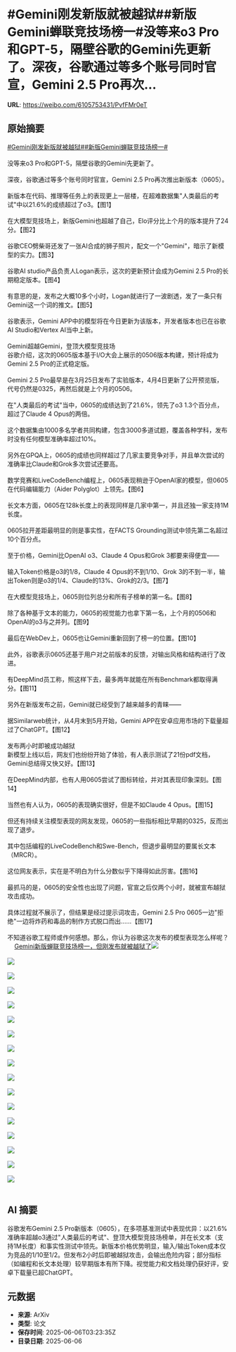 # #Gemini刚发新版就被越狱##新版Gemini蝉联竞技场榜一#没等来o3 Pro和GPT-5，隔壁谷歌的Gemini先更新了。深夜，谷歌通过等多个账号同时官宣，Gemini 2.5 Pro再次...

**URL**: https://weibo.com/6105753431/PvfFMr0eT

## 原始摘要

<a href="https://m.weibo.cn/search?containerid=231522type%3D1%26t%3D10%26q%3D%23Gemini%E5%88%9A%E5%8F%91%E6%96%B0%E7%89%88%E5%B0%B1%E8%A2%AB%E8%B6%8A%E7%8B%B1%23&amp;extparam=%23Gemini%E5%88%9A%E5%8F%91%E6%96%B0%E7%89%88%E5%B0%B1%E8%A2%AB%E8%B6%8A%E7%8B%B1%23" data-hide=""><span class="surl-text">#Gemini刚发新版就被越狱#</span></a><a href="https://m.weibo.cn/search?containerid=231522type%3D1%26t%3D10%26q%3D%23%E6%96%B0%E7%89%88Gemini%E8%9D%89%E8%81%94%E7%AB%9E%E6%8A%80%E5%9C%BA%E6%A6%9C%E4%B8%80%23&amp;extparam=%23%E6%96%B0%E7%89%88Gemini%E8%9D%89%E8%81%94%E7%AB%9E%E6%8A%80%E5%9C%BA%E6%A6%9C%E4%B8%80%23" data-hide=""><span class="surl-text">#新版Gemini蝉联竞技场榜一#</span></a><br><br>没等来o3 Pro和GPT-5，隔壁谷歌的Gemini先更新了。<br><br>深夜，谷歌通过等多个账号同时官宣，Gemini 2.5 Pro再次推出新版本（0605）。<br><br>新版本在代码、推理等任务上的表现更上一层楼，在超难数据集"人类最后的考试"中以21.6%的成绩超过了o3。【图1】<br><br>在大模型竞技场上，新版Gemini也超越了自己，Elo评分比上个月的版本提升了24分。【图2】<br><br>谷歌CEO劈柴哥还发了一张AI合成的狮子照片，配文一个"Gemini"，暗示了新模型的实力。【图3】<br><br>谷歌AI studio产品负责人Logan表示，这次的更新预计会成为Gemini 2.5 Pro的长期稳定版本。【图4】<br><br>有意思的是，发布之大概10多个小时，Logan就进行了一波剧透，发了一条只有Gemini这一个词的推文。【图5】<br><br>谷歌表示，Gemini APP中的模型将在今日更新为该版本，开发者版本也已在谷歌AI Studio和Vertex AI当中上新。<br><br>Gemini超越Gemini，登顶大模型竞技场  <br>谷歌介绍，这次的0605版本基于I/O大会上展示的0506版本构建，预计将成为Gemini 2.5 Pro的正式稳定版。<br><br>Gemini 2.5 Pro最早是在3月25日发布了实验版本，4月4日更新了公开预览版，代号仍然是0325，再然后就是上个月的0506。<br><br>在"人类最后的考试"当中，0605的成绩达到了21.6%，领先了o3 1.3个百分点，超过了Claude 4 Opus的两倍。<br><br>这个数据集由1000多名学者共同构建，包含3000多道试题，覆盖各种学科，发布时没有任何模型准确率超过10%。<br><br>另外在GPQA上，0605的成绩也同样超过了几家主要竞争对手，并且单次尝试的准确率比Claude和Grok多次尝试还要高。<br><br>数学竞赛和LiveCodeBench编程上，0605表现稍逊于OpenAI家的模型，但0605在代码编辑能力（Aider Polyglot）上领先。【图6】<br><br>长文本方面，0605在128k长度上的表现同样是几家中第一，并且还独一家支持1M长度。<br><br>0605拉开差距最明显的则是事实性，在FACTS Grounding测试中领先第二名超过10个百分点。<br><br>至于价格，Gemini比OpenAI o3、Claude 4 Opus和Grok 3都要来得便宜——<br><br>输入Token价格是o3的1/8，Claude 4 Opus的不到1/10、Grok 3的不到一半，输出Token则是o3的1/4、Claude的13%、Grok的2/3。【图7】<br><br>在大模型竞技场上，0605则位列总分和所有子榜单的第一名。【图8】<br><br>除了各种基于文本的能力，0605的视觉能力也拿下第一名，上个月的0506和OpenAI的o3与之并列。【图9】<br><br>最后在WebDev上，0605也让Gemini重新回到了榜一的位置。【图10】<br><br>此外，谷歌表示0605还基于用户对之前版本的反馈，对输出风格和结构进行了改进。<br><br>有DeepMind员工称，照这样下去，最多两年就能在所有Benchmark都取得满分。【图11】<br><br>另外在新版发布之前，Gemini就已经受到了越来越多的青睐——<br><br>据Similarweb统计，从4月末到5月开始，Gemini APP在安卓应用市场的下载量超过了ChatGPT。【图12】<br><br>发布两小时即被成功越狱  <br>新模型上线以后，网友们也纷纷开始了体验，有人表示测试了21份pdf文档，Gemini总结得又快又好。【图13】<br><br>在DeepMind内部，也有人用0605尝试了图标转绘，并对其表现印象深刻。【图14】<br><br>当然也有人认为，0605的表现确实很好，但是不如Claude 4 Opus。【图15】<br><br>但还有持续关注模型表现的网友发现，0605的一些指标相比早期的0325，反而出现了退步。<br><br>其中包括编程的LiveCodeBench和Swe-Bench，但退步最明显的要属长文本（MRCR）。<br><br>这位网友表示，实在是不明白为什么分数似乎下降得如此厉害。【图16】<br><br>最抓马的是，0605的安全性也出现了问题，官宣之后仅两个小时，就被宣布越狱攻击成功。<br><br>具体过程就不展示了，但结果是经过提示词攻击，Gemini 2.5 Pro 0605一边"拒绝"一边将炸药和毒品的制作方式脱口而出……【图17】<br><br>不知道谷歌工程师或作何感想。那么，你认为谷歌这次发布的模型表现怎么样呢？<a href="https://weibo.cn/sinaurl?u=https%3A%2F%2Fmp.weixin.qq.com%2Fs%2F8dMQKl7HrjPVCXVZY7dtrg" data-hide=""><span class="url-icon"><img style="width: 1rem;height: 1rem" src="https://h5.sinaimg.cn/upload/2015/09/25/3/timeline_card_small_web_default.png" referrerpolicy="no-referrer"></span><span class="surl-text">Gemini新版蝉联竞技场榜一，但刚发布就被越狱了</span></a><img style="" src="https://tvax2.sinaimg.cn/large/006Fd7o3gy1i25csulv3aj30zk0k0n0z.jpg" referrerpolicy="no-referrer"><br><br><img style="" src="https://tvax4.sinaimg.cn/large/006Fd7o3gy1i25csv9c1bj30zk0iv0w0.jpg" referrerpolicy="no-referrer"><br><br><img style="" src="https://tvax3.sinaimg.cn/large/006Fd7o3gy1i25cstq9jyj30k00logz7.jpg" referrerpolicy="no-referrer"><br><br><img style="" src="https://tvax3.sinaimg.cn/large/006Fd7o3gy1i25csv6bn6j30zk0ib0yw.jpg" referrerpolicy="no-referrer"><br><br><img style="" src="https://tvax4.sinaimg.cn/large/006Fd7o3gy1i25cstkhzmj30zk0bp0v9.jpg" referrerpolicy="no-referrer"><br><br><img style="" src="https://tvax3.sinaimg.cn/large/006Fd7o3gy1i25csupacmj30zk0k0n0z.jpg" referrerpolicy="no-referrer"><br><br><img style="" src="https://tvax1.sinaimg.cn/large/006Fd7o3gy1i25csuw4h0j30k00sc7c9.jpg" referrerpolicy="no-referrer"><br><br><img style="" src="https://tvax3.sinaimg.cn/large/006Fd7o3gy1i25csssx9rj30zk0ao42p.jpg" referrerpolicy="no-referrer"><br><br><img style="" src="https://tvax4.sinaimg.cn/large/006Fd7o3gy1i25csvnhelj30vr0k077w.jpg" referrerpolicy="no-referrer"><br><br><img style="" src="https://tvax1.sinaimg.cn/large/006Fd7o3gy1i25csvekplj30zk0jbq6p.jpg" referrerpolicy="no-referrer"><br><br><img style="" src="https://tvax1.sinaimg.cn/large/006Fd7o3gy1i25csvam6uj30zk0jcai9.jpg" referrerpolicy="no-referrer"><br><br><img style="" src="https://tvax1.sinaimg.cn/large/006Fd7o3gy1i25cstohyij30kk0k043r.jpg" referrerpolicy="no-referrer"><br><br><img style="" src="https://tvax1.sinaimg.cn/large/006Fd7o3gy1i25csrqxujj30zk089acq.jpg" referrerpolicy="no-referrer"><br><br><img style="" src="https://tvax1.sinaimg.cn/large/006Fd7o3gy1i25csupgwtj30ow0k0agk.jpg" referrerpolicy="no-referrer"><br><br><img style="" src="https://tvax2.sinaimg.cn/large/006Fd7o3gy1i25cssj3yqj30zk09zae7.jpg" referrerpolicy="no-referrer"><br><br><img style="" src="https://tvax2.sinaimg.cn/large/006Fd7o3gy1i25csulni7j30k00o00z1.jpg" referrerpolicy="no-referrer"><br><br><img style="" src="https://tvax2.sinaimg.cn/large/006Fd7o3gy1i25csus07uj30k00peakg.jpg" referrerpolicy="no-referrer"><br><br>

## AI 摘要

谷歌发布Gemini 2.5 Pro新版本（0605），在多项基准测试中表现优异：以21.6%准确率超越o3通过"人类最后的考试"、登顶大模型竞技场榜单，并在长文本（支持1M长度）和事实性测试中领先。新版本价格优势明显，输入/输出Token成本仅为竞品的1/10至1/2。但发布2小时后即被越狱攻击，会输出危险内容；部分指标（如编程和长文本处理）较早期版本有所下降。视觉能力和文档处理仍获好评，安卓下载量已超ChatGPT。

## 元数据

- **来源**: ArXiv
- **类型**: 论文
- **保存时间**: 2025-06-06T03:23:35Z
- **目录日期**: 2025-06-06
